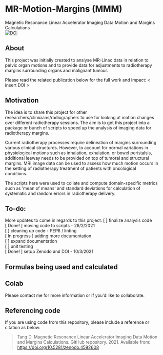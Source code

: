# MR-Motion-Margins (MMM)
Magnetic Resonance Linear Accelerator Imaging Data Motion and Margins Calculations  
[![DOI](https://zenodo.org/badge/328151017.svg)](https://zenodo.org/badge/latestdoi/328151017)


## About
This project was initially created to analyse MR-Linac data in relation to pelvic organ motions and to provide data for adjustments to radiotherapy margins surrounding organs and malignant tumour.

Please read the related publication below for the full work and impact:
< insert DOI >

## Motivation
The idea is to share this project for other researchers/clinicians/radiographers to use for looking at motion changes over different radiotherapy sessions. The aim is to get this project into a package or bunch of scripts to speed up the analysis of imaging data for radiotherapy margins. 

Current radiotherapy processes require delineation of margins surrounding various clinical structures. However, to account for normal variations in physiological motions such as inhalation, exhalation, or bowel peristalsis, additional leeway needs to be provided on top of tumoral and structural margins. MRI image data can be used to assess how much motion occurs in the setting of radiotherapy treatment of patients with oncological conditions. 

The scripts here were used to collate and compute domain-specific metrics such as 'mean of means' and standard deviations for calculation of systematic and random errors in radiotherapy delivery.

## To-do:
More updates to come in regards to this project:
    [ ] finalize analysis code   
    [ Done! ] moving code to scripts - 28/2/2021   
    [ ] cleaning up code - PEP8 / linting   
    [ In progress ] adding more documentation   
    [ ] expand documentation    
    [ ] unit testing   
    [ Done! ] setup Zenodo and DOI - 10/3/2021

## Formulas being used and calculated
<insert latex code> 
<look up documentation guidelines>

## Colab 
Please contact me for more information or if you'd like to collaborate.

## Referencing code
If you are using code from this repository, please include a reference or citation as below:
> Tang D. Magnetic Resonance Linear Accelerator Imaging Data Motion and Margins Calculations. GitHub repository. 2021. Available from: https://doi.org/10.5281/zenodo.4592608
